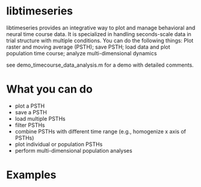 # libtimeseries
libtimeseries provides an integrative way to plot and manage behavioral and neural time course data. It is specialized in handling seconds-scale data in trial structure with multiple conditions. You can do the following things: Plot raster and moving average (PSTH); save PSTH; load data and plot population time course; analyze multi-dimensional dynamics

see demo_timecourse_data_analysis.m for a demo with detailed comments.

# What you can do

- plot a PSTH
- save a PSTH
- load multiple PSTHs
- filter PSTHs
- combine PSTHs with different time range (e.g., homogenize x axis of PSTHs)
- plot individual or population PSTHs
- perform multi-dimensional population analyses

# Examples
